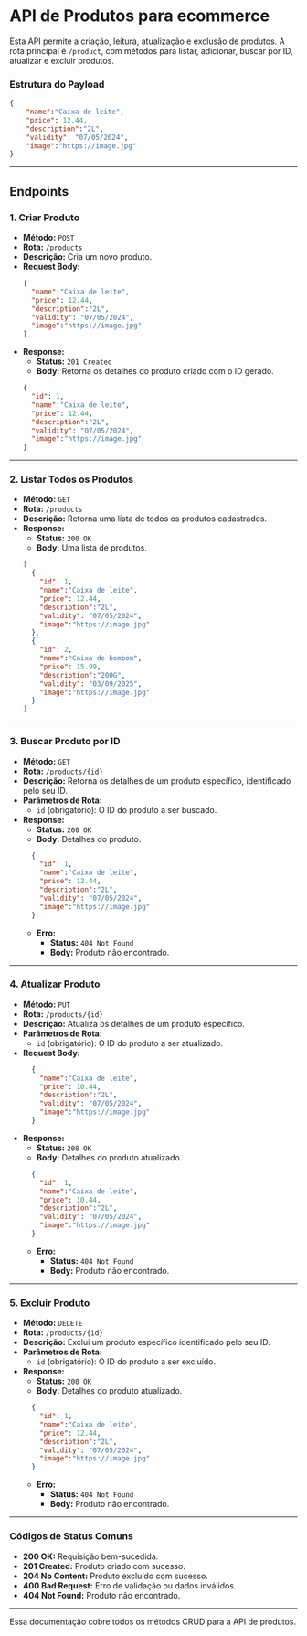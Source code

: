 # API de Produtos para ecommerce

Esta API permite a criação, leitura, atualização e exclusão de produtos. A rota principal é `/product`, com métodos para listar, adicionar, buscar por ID, atualizar e excluir produtos.

### Estrutura do Payload

```json
{
    "name":"Caixa de leite",
    "price": 12.44,
    "description":"2L",
    "validity": "07/05/2024",
    "image":"https://image.jpg"
}
```

---

## Endpoints

### 1. **Criar Produto**

- **Método:** `POST`
- **Rota:** `/products`
- **Descrição:** Cria um novo produto.
- **Request Body:**
  ```json
  {
    "name":"Caixa de leite",
    "price": 12.44,
    "description":"2L",
    "validity": "07/05/2024",
    "image":"https://image.jpg"
  }
  ```
- **Response:**
  - **Status:** `201 Created`
  - **Body:** Retorna os detalhes do produto criado com o ID gerado.
  ```json
  {
    "id": 1,
    "name":"Caixa de leite",
    "price": 12.44,
    "description":"2L",
    "validity": "07/05/2024",
    "image":"https://image.jpg"
  }
  ```

---

### 2. **Listar Todos os Produtos**

- **Método:** `GET`
- **Rota:** `/products`
- **Descrição:** Retorna uma lista de todos os produtos cadastrados.
- **Response:**
  - **Status:** `200 OK`
  - **Body:** Uma lista de produtos.
  ```json
  [
    {
      "id": 1,
      "name":"Caixa de leite",
      "price": 12.44,
      "description":"2L",
      "validity": "07/05/2024",
      "image":"https://image.jpg"
    },
    {
      "id": 2,
      "name":"Caixa de bombom",
      "price": 15.99,
      "description":"200G",
      "validity": "03/09/2025",
      "image":"https://image.jpg"
    }
  ]
  ```

---

### 3. **Buscar Produto por ID**

- **Método:** `GET`
- **Rota:** `/products/{id}`
- **Descrição:** Retorna os detalhes de um produto específico, identificado pelo seu ID.
- **Parâmetros de Rota:**
  - `id` (obrigatório): O ID do produto a ser buscado.
- **Response:**
  - **Status:** `200 OK`
  - **Body:** Detalhes do produto.
  ```json
    {
      "id": 1,
      "name":"Caixa de leite",
      "price": 12.44,
      "description":"2L",
      "validity": "07/05/2024",
      "image":"https://image.jpg"
    }
  ```
  - **Erro:**
    - **Status:** `404 Not Found`
    - **Body:** Produto não encontrado.

---

### 4. **Atualizar Produto**

- **Método:** `PUT`
- **Rota:** `/products/{id}`
- **Descrição:** Atualiza os detalhes de um produto específico.
- **Parâmetros de Rota:**
  - `id` (obrigatório): O ID do produto a ser atualizado.
- **Request Body:**
  ```json
    {
      "name":"Caixa de leite",
      "price": 10.44,
      "description":"2L",
      "validity": "07/05/2024",
      "image":"https://image.jpg"
    }
  ```
- **Response:**
  - **Status:** `200 OK`
  - **Body:** Detalhes do produto atualizado.
  ```json
    {
      "id": 1,
      "name":"Caixa de leite",
      "price": 10.44,
      "description":"2L",
      "validity": "07/05/2024",
      "image":"https://image.jpg"
    }
  ```
  - **Erro:**
    - **Status:** `404 Not Found`
    - **Body:** Produto não encontrado.

---

### 5. **Excluir Produto**

- **Método:** `DELETE`
- **Rota:** `/products/{id}`
- **Descrição:** Exclui um produto específico identificado pelo seu ID.
- **Parâmetros de Rota:**
  - `id` (obrigatório): O ID do produto a ser excluído.
- **Response:**
  - **Status:** `200 OK`
  - **Body:** Detalhes do produto atualizado.
  ```json
    {
      "id": 1,
      "name":"Caixa de leite",
      "price": 12.44,
      "description":"2L",
      "validity": "07/05/2024",
      "image":"https://image.jpg"
    }
  ```
  - **Erro:**
    - **Status:** `404 Not Found`
    - **Body:** Produto não encontrado.

---

### Códigos de Status Comuns

- **200 OK:** Requisição bem-sucedida.
- **201 Created:** Produto criado com sucesso.
- **204 No Content:** Produto excluído com sucesso.
- **400 Bad Request:** Erro de validação ou dados inválidos.
- **404 Not Found:** Produto não encontrado.

---

Essa documentação cobre todos os métodos CRUD para a API de produtos.

